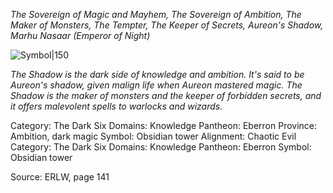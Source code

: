 *The Sovereign of Magic and Mayhem, The Sovereign of Ambition, The Maker of Monsters, The Tempter,  The Keeper of Secrets, Aureon's Shadow, Marhu Nasaar (Emperor of Night)*

![Symbol|150](https://foundryvtt.seansbox.com/modules/seans-game-icons/icons/lock-spy-delapouite.svg)

*The Shadow is the dark side of knowledge and ambition. It's said to be Aureon's shadow, given malign life when Aureon mastered magic. The Shadow is the maker of monsters and the keeper of forbidden secrets, and it offers malevolent spells to warlocks and wizards.*

Category: The Dark Six
Domains: Knowledge
Pantheon: Eberron
Province: Ambition, dark magic
Symbol: Obsidian tower
Alignment: Chaotic Evil
Category: The Dark Six
Domains: Knowledge
Pantheon: Eberron
Symbol: Obsidian tower

Source: ERLW, page 141
